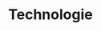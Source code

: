 ---
# GLOBAL 
layout: technologies
page_type: technologies
title: Technologie
published: false

#SEO
seo_title:  SEO Technologie
seo_description: |-
  MEAT Technologie

#HREFLANGS
display_hreflangs: false
hreflangs:
  -
    lang: x-default
    link: https://projets.io
  -
    lang: en
    link: https://projets.io

#MENU 
top_line:
  menu_title: Technologie
  cta_title:

#SETTINGS
show_contact_in_footer: true

#TECHNOLOGIES layout 
header:
  title: <strong>Technologie</strong> - Wszystko co potrafimy
  intro: |-
    Poznaj najnowsze trendy i technologie, które wykorzystujemy, aby Twój biznes nieustannie się rozwijał. Sprawdź ekspercki punkt widzenia.
  main_photo:
---
